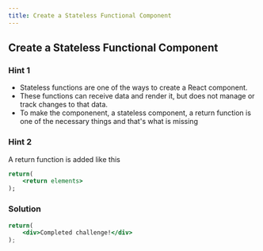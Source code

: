 ```yaml
---
title: Create a Stateless Functional Component
---
```

## Create a Stateless Functional Component

### Hint 1

- Stateless functions are one of the ways to create a React component.
- These functions can receive data and render it, but does not manage or track changes to that data.
- To make the componenent, a stateless component, a return function is one of the necessary things and that's what is missing

### Hint 2

A return function is added like this
````jsx
return(
    <return elements>
);
````

### Solution

````jsx
return(
    <div>Completed challenge!</div>
);
  ````